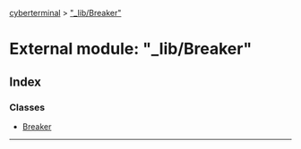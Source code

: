 [cyberterminal](../README.md) > ["_lib/Breaker"](../modules/__lib_breaker_.md)

# External module: "_lib/Breaker"

## Index

### Classes

* [Breaker](../classes/__lib_breaker_.breaker.md)

---

